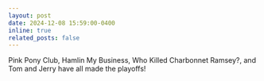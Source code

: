 ```yaml
---
layout: post
date: 2024-12-08 15:59:00-0400
inline: true
related_posts: false
---
```


Pink Pony Club, Hamlin My Business, Who Killed Charbonnet Ramsey?, and Tom and Jerry have all made the playoffs!
